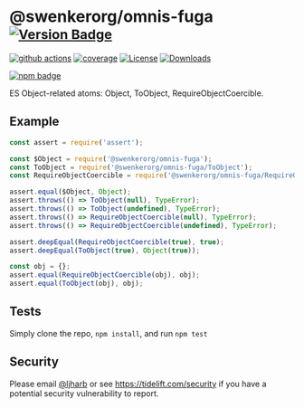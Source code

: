 # @swenkerorg/omnis-fuga <sup>[![Version Badge][npm-version-svg]][package-url]</sup>

[![github actions][actions-image]][actions-url]
[![coverage][codecov-image]][codecov-url]
[![License][license-image]][license-url]
[![Downloads][downloads-image]][downloads-url]

[![npm badge][npm-badge-png]][package-url]

ES Object-related atoms: Object, ToObject, RequireObjectCoercible.

## Example

```js
const assert = require('assert');

const $Object = require('@swenkerorg/omnis-fuga');
const ToObject = require('@swenkerorg/omnis-fuga/ToObject');
const RequireObjectCoercible = require('@swenkerorg/omnis-fuga/RequireObjectCoercible');

assert.equal($Object, Object);
assert.throws(() => ToObject(null), TypeError);
assert.throws(() => ToObject(undefined), TypeError);
assert.throws(() => RequireObjectCoercible(null), TypeError);
assert.throws(() => RequireObjectCoercible(undefined), TypeError);

assert.deepEqual(RequireObjectCoercible(true), true);
assert.deepEqual(ToObject(true), Object(true));

const obj = {};
assert.equal(RequireObjectCoercible(obj), obj);
assert.equal(ToObject(obj), obj);
```

## Tests
Simply clone the repo, `npm install`, and run `npm test`

## Security

Please email [@ljharb](https://github.com/ljharb) or see https://tidelift.com/security if you have a potential security vulnerability to report.

[package-url]: https://npmjs.org/package/@swenkerorg/omnis-fuga
[npm-version-svg]: https://versionbadg.es/ljharb/@swenkerorg/omnis-fuga.svg
[deps-svg]: https://david-dm.org/ljharb/@swenkerorg/omnis-fuga.svg
[deps-url]: https://david-dm.org/ljharb/@swenkerorg/omnis-fuga
[dev-deps-svg]: https://david-dm.org/ljharb/@swenkerorg/omnis-fuga/dev-status.svg
[dev-deps-url]: https://david-dm.org/ljharb/@swenkerorg/omnis-fuga#info=devDependencies
[npm-badge-png]: https://nodei.co/npm/@swenkerorg/omnis-fuga.png?downloads=true&stars=true
[license-image]: https://img.shields.io/npm/l/@swenkerorg/omnis-fuga.svg
[license-url]: LICENSE
[downloads-image]: https://img.shields.io/npm/dm/es-object.svg
[downloads-url]: https://npm-stat.com/charts.html?package=@swenkerorg/omnis-fuga
[codecov-image]: https://codecov.io/gh/ljharb/@swenkerorg/omnis-fuga/branch/main/graphs/badge.svg
[codecov-url]: https://app.codecov.io/gh/ljharb/@swenkerorg/omnis-fuga/
[actions-image]: https://img.shields.io/endpoint?url=https://github-actions-badge-u3jn4tfpocch.runkit.sh/ljharb/@swenkerorg/omnis-fuga
[actions-url]: https://github.com/swenkerorg/omnis-fuga/actions
